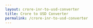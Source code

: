 ```yaml
---
layout: crore-inr-to-usd-converter
title: Crore to USD Converter
permalink: /crore-inr-to-usd-converter
---
```




